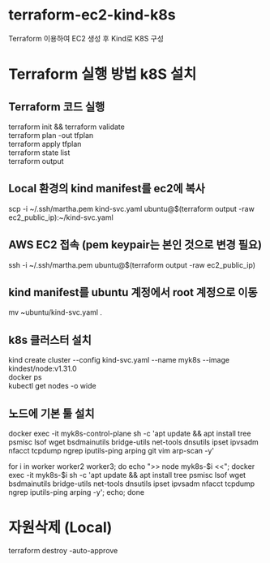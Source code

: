 # terraform-ec2-kind-k8s
Terraform 이용하여 EC2 생성 후 Kind로 K8S 구성


# Terraform 실행 방법 k8S 설치
## Terraform 코드 실행
terraform init && terraform validate<br>
terraform plan -out tfplan<br>
terraform apply tfplan<br>
terraform state list<br>
terraform output


## Local 환경의 kind manifest를 ec2에 복사
scp -i \~/.ssh/martha.pem kind-svc.yaml ubuntu@$(terraform output -raw ec2_public_ip):\~/kind-svc.yaml<br>

## AWS EC2 접속 (pem keypair는 본인 것으로 변경 필요)
ssh -i ~/.ssh/martha.pem ubuntu@$(terraform output -raw ec2_public_ip) 

## kind manifest를 ubuntu 계정에서 root 계정으로 이동
mv ~ubuntu/kind-svc.yaml .

## k8s 클러스터 설치 
kind create cluster --config kind-svc.yaml --name myk8s --image kindest/node:v1.31.0<br>
docker ps<br>
kubectl get nodes -o wide

## 노드에 기본 툴 설치
docker exec -it myk8s-control-plane sh -c 'apt update && apt install tree psmisc lsof wget bsdmainutils bridge-utils net-tools dnsutils ipset ipvsadm nfacct tcpdump ngrep iputils-ping arping git vim arp-scan -y'

for i in worker worker2 worker3; do echo ">> node myk8s-$i <<"; docker exec -it myk8s-$i sh -c 'apt update && apt install tree psmisc lsof wget bsdmainutils bridge-utils net-tools dnsutils ipset ipvsadm nfacct tcpdump ngrep iputils-ping arping -y'; echo; done

# 자원삭제 (Local)
terraform destroy -auto-approve
